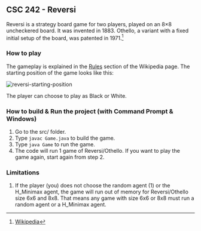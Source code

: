 ## CSC 242 - Reversi

Reversi is a strategy board game for two players, played on an 8×8 uncheckered board. It was invented in 1883. Othello, a variant with a fixed initial setup of the board, was patented in 1971.[^1]

### How to play 

The gameplay is explained in the [Rules](https://en.wikipedia.org/wiki/Reversi#Rules) section of the Wikipedia page. The starting position of the game looks like this:

![reversi-starting-position](https://github.com/lnhtrn/Reversi/assets/72944083/af985bd0-d08e-48ae-909c-2d82ce5b26b1)

The player can choose to play as Black or White.

### How to build & Run the project (with Command Prompt & Windows)
1.  Go to the src/ folder.
2.  Type `javac Game.java` to build the game.
3.  Type `java Game` to run the game.
4.  The code will run 1 game of Reversi/Othello. If you want to play the game again, start again from step 2.

### Limitations
1.  If the player (you) does not choose the random agent (1) or the H_Minimax agent, the game will run out of memory for Reversi/Othello size 6x6 and 8x8. That means any game with size 6x6 or 8x8 must run a random agent or a H_Minimax agent.


[^1]: [Wikipedia](https://en.wikipedia.org/wiki/Reversi)

